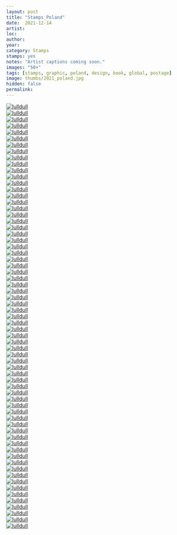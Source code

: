 ```yaml
---
layout: post
title: "Stamps_Poland"
date:  2021-12-14
artist: 
loc: 
author: 
year: 
category: Stamps
stamps: yes
notes: "Artist captions coming soon."
images: "50+"
tags: [stamps, graphic, poland, design, book, global, postage]
image: thumbs/2021_poland.jpg
hidden: false
permalink:
---
```






<div class="post_image">
	<a href="{{ site.baseurl }}/images/posts/2021_poland/001.jpg" target="_blank">
	<img src="{{ site.baseurl }}/images/posts/2021_poland/001.jpg" alt="lulldull"></a>
</div>

<div class="post_image">
	<a href="{{ site.baseurl }}/images/posts/2021_poland/002.jpg" target="_blank">
	<img src="{{ site.baseurl }}/images/posts/2021_poland/002.jpg" alt="lulldull"></a>
</div>

<div class="post_image">
	<a href="{{ site.baseurl }}/images/posts/2021_poland/003.jpg" target="_blank">
	<img src="{{ site.baseurl }}/images/posts/2021_poland/003.jpg" alt="lulldull"></a>
</div>

<div class="post_image">
	<a href="{{ site.baseurl }}/images/posts/2021_poland/004.jpg" target="_blank">
	<img src="{{ site.baseurl }}/images/posts/2021_poland/004.jpg" alt="lulldull"></a>
</div>

<div class="post_image">
	<a href="{{ site.baseurl }}/images/posts/2021_poland/005.jpg" target="_blank">
	<img src="{{ site.baseurl }}/images/posts/2021_poland/005.jpg" alt="lulldull"></a>
</div>

<div class="post_image">
	<a href="{{ site.baseurl }}/images/posts/2021_poland/006.jpg" target="_blank">
	<img src="{{ site.baseurl }}/images/posts/2021_poland/006.jpg" alt="lulldull"></a>
</div>

<div class="post_image">
	<a href="{{ site.baseurl }}/images/posts/2021_poland/007.jpg" target="_blank">
	<img src="{{ site.baseurl }}/images/posts/2021_poland/007.jpg" alt="lulldull"></a>
</div>


<div class="post_image">
	<a href="{{ site.baseurl }}/images/posts/2021_poland/008.jpg" target="_blank">
	<img src="{{ site.baseurl }}/images/posts/2021_poland/008.jpg" alt="lulldull"></a>
</div>

<div class="post_image">
	<a href="{{ site.baseurl }}/images/posts/2021_poland/009.jpg" target="_blank">
	<img src="{{ site.baseurl }}/images/posts/2021_poland/009.jpg" alt="lulldull"></a>
</div>

<div class="post_image">
	<a href="{{ site.baseurl }}/images/posts/2021_poland/010.jpg" target="_blank">
	<img src="{{ site.baseurl }}/images/posts/2021_poland/010.jpg" alt="lulldull"></a>
</div>


<div class="post_image">
	<a href="{{ site.baseurl }}/images/posts/2021_poland/011.jpg" target="_blank">
	<img src="{{ site.baseurl }}/images/posts/2021_poland/011.jpg" alt="lulldull"></a>
</div>


<div class="post_image">
	<a href="{{ site.baseurl }}/images/posts/2021_poland/012.jpg" target="_blank">
	<img src="{{ site.baseurl }}/images/posts/2021_poland/012.jpg" alt="lulldull"></a>
</div>


<div class="post_image">
	<a href="{{ site.baseurl }}/images/posts/2021_poland/013.jpg" target="_blank">
	<img src="{{ site.baseurl }}/images/posts/2021_poland/013.jpg" alt="lulldull"></a>
</div>


<div class="post_image">
	<a href="{{ site.baseurl }}/images/posts/2021_poland/014.jpg" target="_blank">
	<img src="{{ site.baseurl }}/images/posts/2021_poland/014.jpg" alt="lulldull"></a>
</div>


<div class="post_image">
	<a href="{{ site.baseurl }}/images/posts/2021_poland/015.jpg" target="_blank">
	<img src="{{ site.baseurl }}/images/posts/2021_poland/015.jpg" alt="lulldull"></a>
</div>

<div class="post_image">
	<a href="{{ site.baseurl }}/images/posts/2021_poland/016.jpg" target="_blank">
	<img src="{{ site.baseurl }}/images/posts/2021_poland/016.jpg" alt="lulldull"></a>
</div>

<div class="post_image">
	<a href="{{ site.baseurl }}/images/posts/2021_poland/017.jpg" target="_blank">
	<img src="{{ site.baseurl }}/images/posts/2021_poland/017.jpg" alt="lulldull"></a>
</div>

<div class="post_image">
	<a href="{{ site.baseurl }}/images/posts/2021_poland/018.jpg" target="_blank">
	<img src="{{ site.baseurl }}/images/posts/2021_poland/018.jpg" alt="lulldull"></a>
</div>

<div class="post_image">
	<a href="{{ site.baseurl }}/images/posts/2021_poland/019.jpg" target="_blank">
	<img src="{{ site.baseurl }}/images/posts/2021_poland/019.jpg" alt="lulldull"></a>
</div>

<div class="post_image">
	<a href="{{ site.baseurl }}/images/posts/2021_poland/020.jpg" target="_blank">
	<img src="{{ site.baseurl }}/images/posts/2021_poland/020.jpg" alt="lulldull"></a>
</div>

<div class="post_image">
	<a href="{{ site.baseurl }}/images/posts/2021_poland/021.jpg" target="_blank">
	<img src="{{ site.baseurl }}/images/posts/2021_poland/021.jpg" alt="lulldull"></a>
</div>

<div class="post_image">
	<a href="{{ site.baseurl }}/images/posts/2021_poland/022.jpg" target="_blank">
	<img src="{{ site.baseurl }}/images/posts/2021_poland/022.jpg" alt="lulldull"></a>
</div>

<div class="post_image">
	<a href="{{ site.baseurl }}/images/posts/2021_poland/023.jpg" target="_blank">
	<img src="{{ site.baseurl }}/images/posts/2021_poland/023.jpg" alt="lulldull"></a>
</div>

<div class="post_image">
	<a href="{{ site.baseurl }}/images/posts/2021_poland/024.jpg" target="_blank">
	<img src="{{ site.baseurl }}/images/posts/2021_poland/024.jpg" alt="lulldull"></a>
</div>

<div class="post_image">
	<a href="{{ site.baseurl }}/images/posts/2021_poland/025.jpg" target="_blank">
	<img src="{{ site.baseurl }}/images/posts/2021_poland/025.jpg" alt="lulldull"></a>
</div>

<div class="post_image">
	<a href="{{ site.baseurl }}/images/posts/2021_poland/026.jpg" target="_blank">
	<img src="{{ site.baseurl }}/images/posts/2021_poland/026.jpg" alt="lulldull"></a>
</div>

<div class="post_image">
	<a href="{{ site.baseurl }}/images/posts/2021_poland/027.jpg" target="_blank">
	<img src="{{ site.baseurl }}/images/posts/2021_poland/027.jpg" alt="lulldull"></a>
</div>

<div class="post_image">
	<a href="{{ site.baseurl }}/images/posts/2021_poland/028.jpg" target="_blank">
	<img src="{{ site.baseurl }}/images/posts/2021_poland/028.jpg" alt="lulldull"></a>
</div>

<div class="post_image">
	<a href="{{ site.baseurl }}/images/posts/2021_poland/029.jpg" target="_blank">
	<img src="{{ site.baseurl }}/images/posts/2021_poland/029.jpg" alt="lulldull"></a>
</div>

<div class="post_image">
	<a href="{{ site.baseurl }}/images/posts/2021_poland/030.jpg" target="_blank">
	<img src="{{ site.baseurl }}/images/posts/2021_poland/030.jpg" alt="lulldull"></a>
</div>

<div class="post_image">
	<a href="{{ site.baseurl }}/images/posts/2021_poland/031.jpg" target="_blank">
	<img src="{{ site.baseurl }}/images/posts/2021_poland/031.jpg" alt="lulldull"></a>
</div>

<div class="post_image">
	<a href="{{ site.baseurl }}/images/posts/2021_poland/032.jpg" target="_blank">
	<img src="{{ site.baseurl }}/images/posts/2021_poland/032.jpg" alt="lulldull"></a>
</div>

<div class="post_image">
	<a href="{{ site.baseurl }}/images/posts/2021_poland/033.jpg" target="_blank">
	<img src="{{ site.baseurl }}/images/posts/2021_poland/033.jpg" alt="lulldull"></a>
</div>

<div class="post_image">
	<a href="{{ site.baseurl }}/images/posts/2021_poland/034.jpg" target="_blank">
	<img src="{{ site.baseurl }}/images/posts/2021_poland/034.jpg" alt="lulldull"></a>
</div>

<div class="post_image">
	<a href="{{ site.baseurl }}/images/posts/2021_poland/035.jpg" target="_blank">
	<img src="{{ site.baseurl }}/images/posts/2021_poland/035.jpg" alt="lulldull"></a>
</div>

<div class="post_image">
	<a href="{{ site.baseurl }}/images/posts/2021_poland/036.jpg" target="_blank">
	<img src="{{ site.baseurl }}/images/posts/2021_poland/036.jpg" alt="lulldull"></a>
</div>

<div class="post_image">
	<a href="{{ site.baseurl }}/images/posts/2021_poland/037.jpg" target="_blank">
	<img src="{{ site.baseurl }}/images/posts/2021_poland/037.jpg" alt="lulldull"></a>
</div>

<div class="post_image">
	<a href="{{ site.baseurl }}/images/posts/2021_poland/038.jpg" target="_blank">
	<img src="{{ site.baseurl }}/images/posts/2021_poland/038.jpg" alt="lulldull"></a>
</div>

<div class="post_image">
	<a href="{{ site.baseurl }}/images/posts/2021_poland/039.jpg" target="_blank">
	<img src="{{ site.baseurl }}/images/posts/2021_poland/039.jpg" alt="lulldull"></a>
</div>

<div class="post_image">
	<a href="{{ site.baseurl }}/images/posts/2021_poland/040.jpg" target="_blank">
	<img src="{{ site.baseurl }}/images/posts/2021_poland/040.jpg" alt="lulldull"></a>
</div>

<div class="post_image">
	<a href="{{ site.baseurl }}/images/posts/2021_poland/041.jpg" target="_blank">
	<img src="{{ site.baseurl }}/images/posts/2021_poland/041.jpg" alt="lulldull"></a>
</div>

<div class="post_image">
	<a href="{{ site.baseurl }}/images/posts/2021_poland/042.jpg" target="_blank">
	<img src="{{ site.baseurl }}/images/posts/2021_poland/042.jpg" alt="lulldull"></a>
</div>

<div class="post_image">
	<a href="{{ site.baseurl }}/images/posts/2021_poland/043.jpg" target="_blank">
	<img src="{{ site.baseurl }}/images/posts/2021_poland/043.jpg" alt="lulldull"></a>
</div>

<div class="post_image">
	<a href="{{ site.baseurl }}/images/posts/2021_poland/044.jpg" target="_blank">
	<img src="{{ site.baseurl }}/images/posts/2021_poland/044.jpg" alt="lulldull"></a>
</div>

<div class="post_image">
	<a href="{{ site.baseurl }}/images/posts/2021_poland/045.jpg" target="_blank">
	<img src="{{ site.baseurl }}/images/posts/2021_poland/045.jpg" alt="lulldull"></a>
</div>

<div class="post_image">
	<a href="{{ site.baseurl }}/images/posts/2021_poland/046.jpg" target="_blank">
	<img src="{{ site.baseurl }}/images/posts/2021_poland/046.jpg" alt="lulldull"></a>
</div>

<div class="post_image">
	<a href="{{ site.baseurl }}/images/posts/2021_poland/047.jpg" target="_blank">
	<img src="{{ site.baseurl }}/images/posts/2021_poland/047.jpg" alt="lulldull"></a>
</div>

<div class="post_image">
	<a href="{{ site.baseurl }}/images/posts/2021_poland/048.jpg" target="_blank">
	<img src="{{ site.baseurl }}/images/posts/2021_poland/048.jpg" alt="lulldull"></a>
</div>

<div class="post_image">
	<a href="{{ site.baseurl }}/images/posts/2021_poland/049.jpg" target="_blank">
	<img src="{{ site.baseurl }}/images/posts/2021_poland/049.jpg" alt="lulldull"></a>
</div>

<div class="post_image">
	<a href="{{ site.baseurl }}/images/posts/2021_poland/050.jpg" target="_blank">
	<img src="{{ site.baseurl }}/images/posts/2021_poland/050.jpg" alt="lulldull"></a>
</div>

<div class="post_image">
	<a href="{{ site.baseurl }}/images/posts/2021_poland/051.jpg" target="_blank">
	<img src="{{ site.baseurl }}/images/posts/2021_poland/051.jpg" alt="lulldull"></a>
</div>

<div class="post_image">
	<a href="{{ site.baseurl }}/images/posts/2021_poland/052.jpg" target="_blank">
	<img src="{{ site.baseurl }}/images/posts/2021_poland/052.jpg" alt="lulldull"></a>
</div>

<div class="post_image">
	<a href="{{ site.baseurl }}/images/posts/2021_poland/053.jpg" target="_blank">
	<img src="{{ site.baseurl }}/images/posts/2021_poland/053.jpg" alt="lulldull"></a>
</div>

<div class="post_image">
	<a href="{{ site.baseurl }}/images/posts/2021_poland/054.jpg" target="_blank">
	<img src="{{ site.baseurl }}/images/posts/2021_poland/054.jpg" alt="lulldull"></a>
</div>

<div class="post_image">
	<a href="{{ site.baseurl }}/images/posts/2021_poland/055.jpg" target="_blank">
	<img src="{{ site.baseurl }}/images/posts/2021_poland/055.jpg" alt="lulldull"></a>
</div>

<div class="post_image">
	<a href="{{ site.baseurl }}/images/posts/2021_poland/056.jpg" target="_blank">
	<img src="{{ site.baseurl }}/images/posts/2021_poland/056.jpg" alt="lulldull"></a>
</div>

<div class="post_image">
	<a href="{{ site.baseurl }}/images/posts/2021_poland/057.jpg" target="_blank">
	<img src="{{ site.baseurl }}/images/posts/2021_poland/057.jpg" alt="lulldull"></a>
</div>

<div class="post_image">
	<a href="{{ site.baseurl }}/images/posts/2021_poland/058.jpg" target="_blank">
	<img src="{{ site.baseurl }}/images/posts/2021_poland/058.jpg" alt="lulldull"></a>
</div>

<div class="post_image">
	<a href="{{ site.baseurl }}/images/posts/2021_poland/059.jpg" target="_blank">
	<img src="{{ site.baseurl }}/images/posts/2021_poland/059.jpg" alt="lulldull"></a>
</div>

<div class="post_image">
	<a href="{{ site.baseurl }}/images/posts/2021_poland/060.jpg" target="_blank">
	<img src="{{ site.baseurl }}/images/posts/2021_poland/060.jpg" alt="lulldull"></a>
</div>

<div class="post_image">
	<a href="{{ site.baseurl }}/images/posts/2021_poland/061.jpg" target="_blank">
	<img src="{{ site.baseurl }}/images/posts/2021_poland/061.jpg" alt="lulldull"></a>
</div>

<div class="post_image">
	<a href="{{ site.baseurl }}/images/posts/2021_poland/062.jpg" target="_blank">
	<img src="{{ site.baseurl }}/images/posts/2021_poland/062.jpg" alt="lulldull"></a>
</div>

<div class="post_image">
	<a href="{{ site.baseurl }}/images/posts/2021_poland/063.jpg" target="_blank">
	<img src="{{ site.baseurl }}/images/posts/2021_poland/063.jpg" alt="lulldull"></a>
</div>

<div class="post_image">
	<a href="{{ site.baseurl }}/images/posts/2021_poland/064.jpg" target="_blank">
	<img src="{{ site.baseurl }}/images/posts/2021_poland/064.jpg" alt="lulldull"></a>
</div>

<div class="post_image">
	<a href="{{ site.baseurl }}/images/posts/2021_poland/065.jpg" target="_blank">
	<img src="{{ site.baseurl }}/images/posts/2021_poland/065.jpg" alt="lulldull"></a>
</div>

<div class="post_image">
	<a href="{{ site.baseurl }}/images/posts/2021_poland/066.jpg" target="_blank">
	<img src="{{ site.baseurl }}/images/posts/2021_poland/066.jpg" alt="lulldull"></a>
</div>

<div class="post_image">
	<a href="{{ site.baseurl }}/images/posts/2021_poland/067.jpg" target="_blank">
	<img src="{{ site.baseurl }}/images/posts/2021_poland/067.jpg" alt="lulldull"></a>
</div>